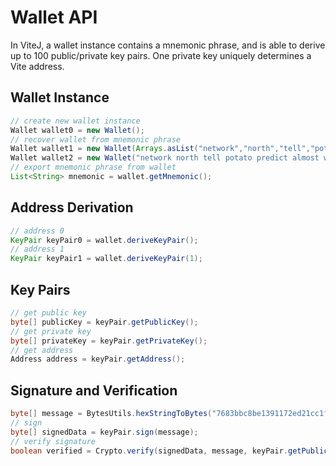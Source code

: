 # Wallet API

In ViteJ, a wallet instance contains a mnemonic phrase, and is able to derive up to 100 public/private key pairs. One private key uniquely determines a Vite address.

## Wallet Instance
```java
// create new wallet instance
Wallet wallet0 = new Wallet();
// recover wallet from mnemonic phrase
Wallet wallet1 = new Wallet(Arrays.asList("network","north","tell","potato","predict","almost","wonder","spirit","wheel","smile","disease","bonus","round","flock","pole","review","music","oven","clarify","exclude","loyal","episode","image","notable"));
Wallet wallet2 = new Wallet("network north tell potato predict almost wonder spirit wheel smile disease bonus round flock pole review music oven clarify exclude loyal episode image notable");
// export mnemonic phrase from wallet
List<String> mnemonic = wallet.getMnemonic();
```
## Address Derivation
```java
// address 0
KeyPair keyPair0 = wallet.deriveKeyPair();
// address 1
KeyPair keyPair1 = wallet.deriveKeyPair(1);
```

## Key Pairs
```java
// get public key
byte[] publicKey = keyPair.getPublicKey();
// get private key
byte[] privateKey = keyPair.getPrivateKey();
// get address
Address address = keyPair.getAddress();
```

## Signature and Verification
```java
byte[] message = BytesUtils.hexStringToBytes("7683bbc8be1391172ed21cc1fe0843ac3b1311109aa329601b73f717e6a93b53");
// sign
byte[] signedData = keyPair.sign(message);
// verify signature
boolean verified = Crypto.verify(signedData, message, keyPair.getPublicKey());
```



